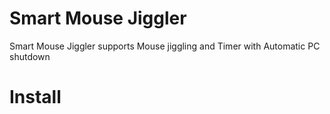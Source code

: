 # Smart Mouse Jiggler
Smart Mouse Jiggler supports Mouse jiggling and Timer with Automatic PC shutdown <b/>

# Install

 
